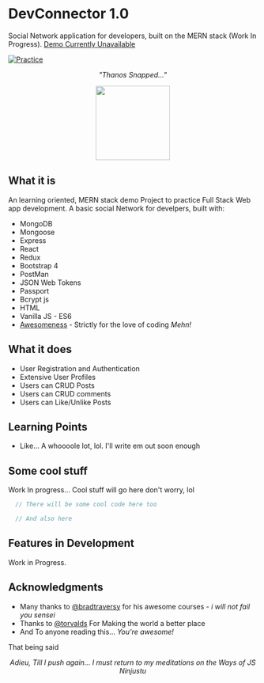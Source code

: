 # DevConnector 1.0

Social Network application for developers, built on the MERN stack (Work In Progress). [Demo Currently Unavailable](https://bankole2000.github.io/devconnector)

[![Practice](https://img.shields.io/badge/Practice-JavaScript-yellow.svg)](https://bankole2000.github.io/devconnector)

_<p align="center">"Thanos Snapped..."</p>_

<div align="center" style="text-align:center; margin:auto;">
<img align="center" src="https://i.imgur.com/WGO3ULK.png" width="150"/>
</div>

## What it is

An learning oriented, MERN stack demo Project to practice Full Stack Web app development. A basic social Network for develpers, built with:

- MongoDB
- Mongoose
- Express
- React
- Redux
- Bootstrap 4
- PostMan
- JSON Web Tokens
- Passport
- Bcrypt js
- HTML
- Vanilla JS - ES6
- [Awesomeness](https://www.wikihow.com/Love-Programming) - Strictly for the love of coding _Mehn!_

## What it does

- User Registration and Authentication
- Extensive User Profiles
- Users can CRUD Posts
- Users can CRUD comments
- Users can Like/Unlike Posts

## Learning Points

- Like... A whoooole lot, lol. I'll write em out soon enough

## Some cool stuff

Work In progress... Cool stuff will go here don't worry, lol 
```javascript
  // There will be some cool code here too
```

```javascript
  // And also here
```

## Features in Development

Work in Progress.

## Acknowledgments

- Many thanks to [@bradtraversy](https://github.com/bradtraversy) for his awesome courses - _i will not fail you sensei_
- Thanks to [@torvalds](https://github.com/torvalds) For Making the world a better place
- And To anyone reading this... _You're awesome!_

That being said
_<p align="center">Adieu, Till I push again... I must return to my meditations on the Ways of JS Ninjustu</p>_
